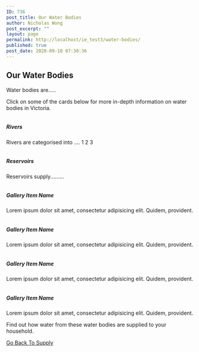 ```yaml
---
ID: 736
post_title: Our Water Bodies
author: Nicholas Wong
post_excerpt: ""
layout: page
permalink: http://localhost/ie_test3/water-bodies/
published: true
post_date: 2020-09-10 07:30:36
---
```

<h2>Our Water Bodies</h2>		
		<p>Water bodies are.....</p><p>Click on some of the cards below for more in-depth information on water bodies in Victoria.</p>		
				<img src="http://localhost/ie_test3/wp-content/uploads/2020/08/9312-scaled.jpg" data-lazy-src="http://localhost/ie_test3/wp-content/uploads/2020/08/9312-scaled.jpg" alt=""><h5>Rivers</h5><p>Rivers are categorised into .... 1 2 3</p>
				<img src="http://localhost/ie_test3/wp-content/uploads/2020/09/tree-2363348_1920.jpg" data-lazy-src="http://localhost/ie_test3/wp-content/uploads/2020/09/tree-2363348_1920.jpg" alt=""><h5>Reservoirs</h5><p>Reservoirs supply.........</p>
				<img src="http://localhost/ie_test3/wp-content/plugins/essential-addons-for-elementor-lite//assets/front-end/img/flexia-preview.jpg" data-lazy-src="http://localhost/ie_test3/wp-content/plugins/essential-addons-for-elementor-lite//assets/front-end/img/flexia-preview.jpg" alt=""><h5>Gallery Item Name</h5><p>Lorem ipsum dolor sit amet, consectetur adipisicing elit. Quidem, provident.</p>
				<img src="http://localhost/ie_test3/wp-content/plugins/essential-addons-for-elementor-lite//assets/front-end/img/flexia-preview.jpg" data-lazy-src="http://localhost/ie_test3/wp-content/plugins/essential-addons-for-elementor-lite//assets/front-end/img/flexia-preview.jpg" alt=""><h5>Gallery Item Name</h5><p>Lorem ipsum dolor sit amet, consectetur adipisicing elit. Quidem, provident.</p>
				<img src="http://localhost/ie_test3/wp-content/plugins/essential-addons-for-elementor-lite//assets/front-end/img/flexia-preview.jpg" data-lazy-src="http://localhost/ie_test3/wp-content/plugins/essential-addons-for-elementor-lite//assets/front-end/img/flexia-preview.jpg" alt=""><h5>Gallery Item Name</h5><p>Lorem ipsum dolor sit amet, consectetur adipisicing elit. Quidem, provident.</p>
				<img src="http://localhost/ie_test3/wp-content/plugins/essential-addons-for-elementor-lite//assets/front-end/img/flexia-preview.jpg" data-lazy-src="http://localhost/ie_test3/wp-content/plugins/essential-addons-for-elementor-lite//assets/front-end/img/flexia-preview.jpg" alt=""><h5>Gallery Item Name</h5><p>Lorem ipsum dolor sit amet, consectetur adipisicing elit. Quidem, provident.</p>
		<p>Find out how water from these water bodies are supplied to your household.</p>		
			<a href="#" role="button">
						Go Back
					</a>
			<a href="#" role="button">
						To Supply
					</a>